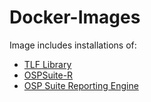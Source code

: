 # Docker-Images 
Image includes installations of:
* [TLF Library](https://github.com/Open-Systems-Pharmacology/TLF-Library)
* [OSPSuite-R](https://docs.open-systems-pharmacology.org/working-with-r/r-introduction)
* [OSP Suite Reporting Engine](https://github.com/Open-Systems-Pharmacology/OSPSuite.ReportingEngine)
